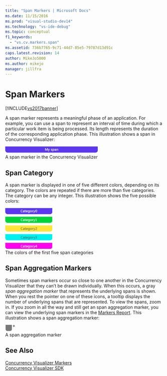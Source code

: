 ```yaml
---
title: "Span Markers | Microsoft Docs"
ms.date: 11/15/2016
ms.prod: "visual-studio-dev14"
ms.technology: "vs-ide-debug"
ms.topic: conceptual
f1_keywords: 
  - "vs.cv.markers.span"
ms.assetid: 736b7765-9c71-44d7-85e5-79787d13d91c
caps.latest.revision: 14
author: MikeJo5000
ms.author: mikejo
manager: jillfra
---
```

# Span Markers
[!INCLUDE[vs2017banner](../includes/vs2017banner.md)]

A span marker represents a meaningful phase of an application. For example, you can use a span to represent an interval of time during which a particular work item is being processed. Its length represents the duration of the corresponding application phase. This illustration shows a span in Concurrency Visualizer:  
  
 ![A span marker in Concurrency Visualizer](../profiling/media/cvmarkerspan.png "CVMarkerSpan")  
A span marker in the Concurrency Visualizer  
  
## Span Category  
 A span marker is displayed in one of five different colors, depending on its category. The colors are repeated if there are more than five categories. The category can be any integer. This illustration shows the five possible colors:  
  
 ![Five spans in different categories](../profiling/media/cvmarkerspancategory.png "CVMarkerSpanCategory")  
The colors of the first five span categories  
  
## Span Aggregation Markers  
 Sometimes span markers occur so close to one another in the Concurrency Visualizer that they can’t be drawn individually. When this occurs, a gray *span aggregation marker* that represents the underlying spans is shown. When you rest the pointer on one of these icons, a tooltip displays the number of underlying spans that are represented. To view the spans, zoom in. If you zoom in all the way and still get an span aggregation marker, you can view the underlying span markers in the [Markers Report](../profiling/markers-report.md). This illustration shows a span aggregation marker:  
  
 ![An aggregate span marker in Concurrency Visualizer](../profiling/media/cvmarkerspanaggregate.png "CVMarkerSpanAggregate")  
A span aggregation marker  
  
## See Also  
 [Concurrency Visualizer Markers](../profiling/concurrency-visualizer-markers.md)   
 [Concurrency Visualizer SDK](../profiling/concurrency-visualizer-sdk.md)
